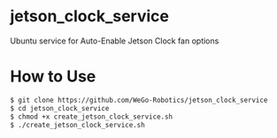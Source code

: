 # jetson_clock_service
Ubuntu service for Auto-Enable Jetson Clock fan options


# How to Use
```bash
$ git clone https://github.com/WeGo-Robotics/jetson_clock_service
$ cd jetson_clock_service
$ chmod +x create_jetson_clock_service.sh
$ ./create_jetson_clock_service.sh
```